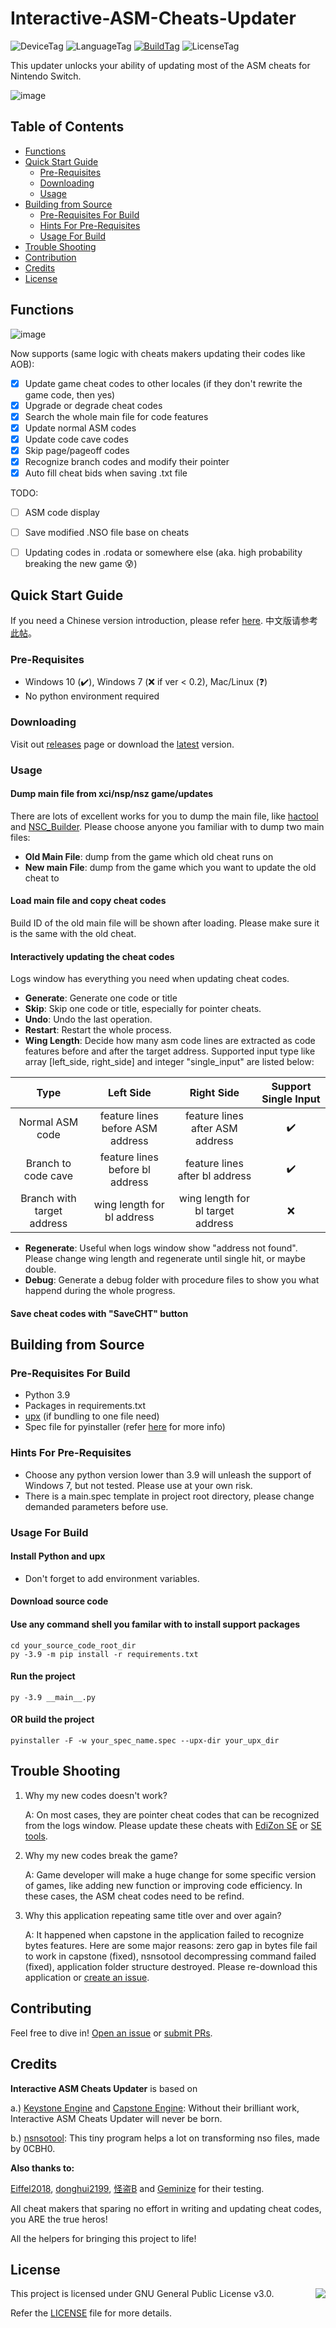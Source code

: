 # Interactive-ASM-Cheats-Updater

![DeviceTag](https://img.shields.io/badge/device-switch-red.svg)  ![LanguageTag](https://img.shields.io/badge/language-python3.8+-blue.svg) [![BuildTag](https://img.shields.io/badge/build-passing-success.svg)](https://github.com/zzpong/Interactive-ASM-Cheats-Updater/releases/tag/latest)  ![LicenseTag](https://img.shields.io/badge/license-GPL_3.0-orange.svg)

This updater unlocks your ability of updating most of the ASM cheats for Nintendo Switch.

![image](https://github.com/zzpong/Interactive-ASM-Cheats-Updater/blob/Stable-Branch/program_capture.png)

## Table of Contents
- [Functions](#functions)
- [Quick Start Guide](#quick-start-guide)
  	- [Pre-Requisites](#pre-requisites)
  	- [Downloading](#downloading)
  	- [Usage](#usage)
- [Building from Source](#building-from-source)
    - [Pre-Requisites For Build](#pre-requisites-for-build)
  	- [Hints For Pre-Requisites](#hints-for-pre-requisites)
  	- [Usage For Build](#usage-for-build)
- [Trouble Shooting](#trouble-shooting)
- [Contribution](#contribution)
- [Credits](#credits)
- [License](#license)


## Functions

![image](https://github.com/zzpong/Interactive-ASM-Cheats-Updater/blob/Stable-Branch/program_icon.jpg)

Now supports (same logic with cheats makers updating their codes like AOB):
- [x] Update game cheat codes to other locales (if they don't rewrite the game code, then yes)
- [x] Upgrade or degrade cheat codes
- [x] Search the whole main file for code features
- [x] Update normal ASM codes
- [x] Update code cave codes
- [x] Skip page/pageoff codes
- [x] Recognize branch codes and modify their pointer
- [x] Auto fill cheat bids when saving .txt file

TODO:
- [ ] ASM code display
- [ ] Save modified .NSO file base on cheats
- [ ] Updating codes in .rodata or somewhere else (aka. high probability breaking the new game :cold_sweat:)


## Quick Start Guide

If you need a Chinese version introduction, please refer [here](https://www.91tvg.com/thread-293794-1-1.html). 中文版请参考[此帖](https://www.91tvg.com/thread-293794-1-1.html)。

### Pre-Requisites

* Windows 10 (:heavy_check_mark:), Windows 7 (:x: if ver < 0.2), Mac/Linux (❓)
* No python environment required

### Downloading

Visit out [releases](https://github.com/zzpong/Interactive-ASM-Cheats-Updater/releases) page or download the [latest](https://github.com/zzpong/Interactive-ASM-Cheats-Updater/releases/tag/latest) version.

### Usage

#### Dump main file from xci/nsp/nsz game/updates
There are lots of excellent works for you to dump the main file, like [hactool](https://github.com/SciresM/hactool) and [NSC_Builder](https://github.com/julesontheroad/NSC_BUILDER). Please choose anyone you familiar with to dump two main files:
* **Old Main File**: dump from the game which old cheat runs on
* **New main File**: dump from the game which you want to update the old cheat to

#### Load main file and copy cheat codes
Build ID of the old main file will be shown after loading. Please make sure it is the same with the old cheat.

#### Interactively updating the cheat codes
Logs window has everything you need when updating cheat codes.
* **Generate**: Generate one code or title
* **Skip**: Skip one code or title, especially for pointer cheats.
* **Undo**: Undo the last operation.
* **Restart**: Restart the whole process.
* **Wing Length**: Decide how many asm code lines are extracted as code features before and after the target address. Supported input type like array [left_side, right_side] and integer "single_input" are listed below:

|  Type  |  Left Side  |  Right Side  |  Support Single Input  |
| :------------------: | :------------------: | :------------------: | :------------------: |
| Normal ASM code | feature lines before ASM address | feature lines after ASM address | :heavy_check_mark: | 
| Branch to code cave | feature lines before bl address | feature lines after bl address | :heavy_check_mark: | 
| Branch with target address | wing length for bl address | wing length for bl target address | :x: | 

* **Regenerate**: Useful when logs window show "address not found". Please change wing length and regenerate until single hit, or maybe double.
* **Debug**: Generate a debug folder with procedure files to show you what happend during the whole progress.

#### Save cheat codes with "SaveCHT" button


## Building from Source

### Pre-Requisites For Build
* Python 3.9
* Packages in requirements.txt
* [upx](https://github.com/upx/upx) (if bundling to one file need)
* Spec file for pyinstaller (refer [here](https://pyinstaller.org/en/stable/spec-files.html) for more info)

### Hints For Pre-Requisites
* Choose any python version lower than 3.9 will unleash the support of Windows 7, but not tested. Please use at your own risk.
* There is a main.spec template in project root directory, please change demanded parameters before use.

### Usage For Build

#### Install Python and upx
* Don't forget to add environment variables.

#### Download source code

#### Use any command shell you familar with to install support packages
    cd your_source_code_root_dir
    py -3.9 -m pip install -r requirements.txt

#### Run the project
    py -3.9 __main__.py
    
#### OR build the project
    pyinstaller -F -w your_spec_name.spec --upx-dir your_upx_dir


## Trouble Shooting
1. Why my new codes doesn't work?
  
    A: On most cases, they are pointer cheat codes that can be recognized from the logs window. Please update these cheats with [EdiZon SE](https://github.com/tomvita/EdiZon-SE) or [SE tools](https://gbatemp.net/threads/se-tools-all-your-game-memory-hacking-needs-in-one-package.575131/).

2. Why my new codes break the game?

    A: Game developer will make a huge change for some specific version of games, like adding new function or improving code efficiency. In these cases, the ASM cheat codes need to be refind. 

3. Why this application repeating same title over and over again?

    A: It happened when capstone in the application failed to recognize bytes features. Here are some major reasons: zero gap in bytes file fail to work in capstone (fixed), nsnsotool decompressing command failed (fixed), application folder structure destroyed. Please re-download this application or [create an issue](https://github.com/zzpong/Interactive-ASM-Cheats-Updater/issues/new).


## Contributing

Feel free to dive in! [Open an issue](https://github.com/zzpong/Interactive-ASM-Cheats-Updater/issues/new) or [submit PRs](https://github.com/zzpong/Interactive-ASM-Cheats-Updater/pulls).


## Credits

**Interactive ASM Cheats Updater** is based on

a.) [Keystone Engine](https://github.com/keystone-engine/keystone) and [Capstone Engine](https://github.com/capstone-engine/capstone): Without their brilliant work, Interactive ASM Cheats Updater will never be born.

b.) [nsnsotool](https://github.com/0CBH0/nsnsotool): This tiny program helps a lot on transforming nso files, made by 0CBH0.

**Also thanks to:**

[Eiffel2018](https://gbatemp.net/members/eiffel2018.536592/), [donghui2199](https://github.com/FantasyDH), [怪盗B](https://www.91tvg.com/space-uid-2230670.html) and [Geminize](https://www.91tvg.com/space-uid-2337434.html) for their testing.

All cheat makers that sparing no effort in writing and updating cheat codes, you ARE the true heros!

All the helpers for bringing this project to life!


## License

This project is licensed under GNU General Public License v3.0.
<a href="https://www.gnu.org/licenses/gpl-3.0.en.html"><image src="http://www.gnu.org/graphics/gplv3-127x51.png" align="right"></a>

Refer the [LICENSE](LICENSE) file for more details.
